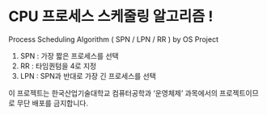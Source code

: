 # CPU 프로세스 스케줄링 알고리즘 !
Process Scheduling Algorithm ( SPN / LPN / RR ) by OS Project

1. SPN : 가장 짧은 프로세스를 선택
2. RR : 타임퀀텀을 4로 지정
3. LPN : SPN과 반대로 가장 긴 프로세스를 선택

이 프로젝트는 한국산업기술대학교 컴퓨터공학과 ‘운영체제’ 과목에서의 프로젝트이므로 무단 배포를 금지합니다.
